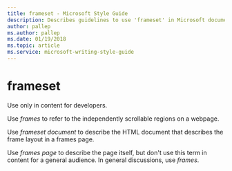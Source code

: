 ```yaml
---
title: frameset - Microsoft Style Guide
description: Describes guidelines to use 'frameset' in Microsoft documents, and provides alternate examples. Use only in content for developers.
author: pallep
ms.author: pallep
ms.date: 01/19/2018
ms.topic: article
ms.service: microsoft-writing-style-guide
---
```


# frameset

Use only in content for developers. 

Use *frames* to refer to the independently scrollable regions on a webpage. 

Use *frameset document* to describe the HTML document that describes the frame layout in a frames page.

Use *frames page* to describe the page itself, but don't use this term in content for a general audience. In general discussions, use *frames*.
